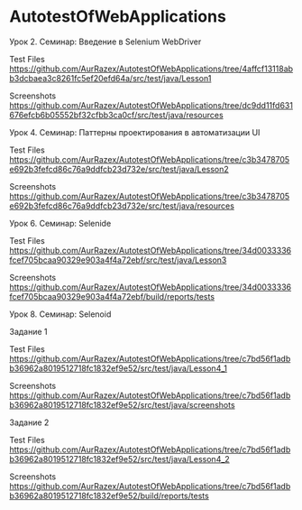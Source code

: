 # AutotestOfWebApplications

Урок 2. Семинар: Введение в Selenium WebDriver

Test Files https://github.com/AurRazex/AutotestOfWebApplications/tree/4affcf13118abb3dcbaea3c8261fc5ef20efd64a/src/test/java/Lesson1

Screenshots https://github.com/AurRazex/AutotestOfWebApplications/tree/dc9dd11fd631676efcb6b05552bf32cfbb3ca0cf/src/test/java/resources

Урок 4. Семинар: Паттерны проектирования в автоматизации UI

Test Files https://github.com/AurRazex/AutotestOfWebApplications/tree/c3b3478705e692b3fefcd86c76a9ddfcb23d732e/src/test/java/Lesson2

Screenshots https://github.com/AurRazex/AutotestOfWebApplications/tree/c3b3478705e692b3fefcd86c76a9ddfcb23d732e/src/test/java/resources

Урок 6. Семинар: Selenide

Test Files https://github.com/AurRazex/AutotestOfWebApplications/tree/34d0033336fcef705bcaa90329e903a4f4a72ebf/src/test/java/Lesson3

Screenshots https://github.com/AurRazex/AutotestOfWebApplications/tree/34d0033336fcef705bcaa90329e903a4f4a72ebf/build/reports/tests

Урок 8. Семинар: Selenoid

Задание 1

Test Files https://github.com/AurRazex/AutotestOfWebApplications/tree/c7bd56f1adbb36962a8019512718fc1832ef9e52/src/test/java/Lesson4_1

Screenshots https://github.com/AurRazex/AutotestOfWebApplications/tree/c7bd56f1adbb36962a8019512718fc1832ef9e52/src/test/java/screenshots

Задание 2

Test Files https://github.com/AurRazex/AutotestOfWebApplications/tree/c7bd56f1adbb36962a8019512718fc1832ef9e52/src/test/java/Lesson4_2

Screenshots https://github.com/AurRazex/AutotestOfWebApplications/tree/c7bd56f1adbb36962a8019512718fc1832ef9e52/build/reports/tests
